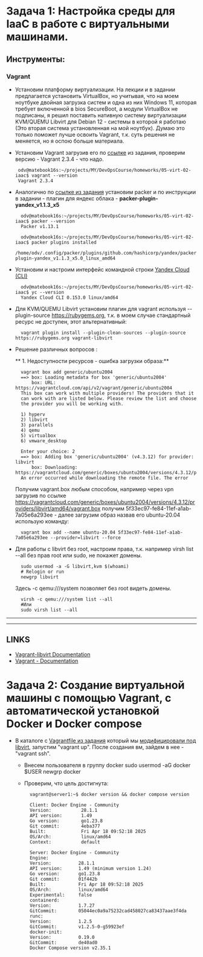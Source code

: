 # Задача 1: Настройка среды для IaaC в работе с виртуальными машинами.
## Инструменты:
### Vagrant

- Установим платформу виртуализации. На лекции и в задании предлагается установить VirtualBox, но учитывая, что на моем ноутбуке двойная загрузка систем и одна из них Windows 11, которая требует включенной в bios SecureBoot, а модули VirtualBox не подписаны, я решил поставить нативную систему виртуализации KVM/QUEMU Libvirt для Debian 12 - системы в которой я работаю (Это вторая система установленная на мой ноутбук). Думаю это только поможет лучше освоить Vagrant, т.к. суть решения не меняется, но я оспою больше материала.

- Установим Vagrant загрузив его по [ссылке](https://hashicorp-releases.yandexcloud.net/vagrant/) из задания, проверим версию - Vagrant 2.3.4 - что надо.

       odv@matebook16s:~/projects/MY/DevOpsCourse/homeworks/05-virt-02-iaac$ vagrant --version
       Vagrant 2.3.4

- Аналогично по [ссылке из задания](https://hashicorp-releases.yandexcloud.net/packer/) установим packer и по инструкции в задании - плагин для яндекс облака - **packer-plugin-yandex_v1.1.3_x5**

        odv@matebook16s:~/projects/MY/DevOpsCourse/homeworks/05-virt-02-iaac$ packer --version
        Packer v1.13.1

        odv@matebook16s:~/projects/MY/DevOpsCourse/homeworks/05-virt-02-iaac$ packer plugins installed
        /home/odv/.config/packer/plugins/github.com/hashicorp/yandex/packer-plugin-yandex_v1.1.3_x5.0_linux_amd64

- Установим и настроим интерфейс командной строки [Yandex Cloud (CLI)](https://github.com/netology-code/virtd-homeworks/tree/shvirtd-1/05-virt-02-iaac#%D0%B7%D0%B0%D0%B4%D0%B0%D1%87%D0%B0-1) 

        odv@matebook16s:~/projects/MY/DevOpsCourse/homeworks/05-virt-02-iaac$ yc --version
        Yandex Cloud CLI 0.153.0 linux/amd64

- Для KVM/QUEMU Libvirt установим плагин для vagrant используя --plugin-source https://rubygems.org, т.к. в моем случае стандартный ресурс не доступен, этот альтернативный: 

        vagrant plugin install --plugin-clean-sources --plugin-source https://rubygems.org vagrant-libvirt

- Решение различных вопросов :

    ** 1. Недоступности ресурсов - ошибка загрузки образа:**

        vagrant box add generic/ubuntu2004
        ==> box: Loading metadata for box 'generic/ubuntu2004'
            box: URL: https://vagrantcloud.com/api/v2/vagrant/generic/ubuntu2004
        This box can work with multiple providers! The providers that it
        can work with are listed below. Please review the list and choose
        the provider you will be working with.

        1) hyperv
        2) libvirt
        3) parallels
        4) qemu
        5) virtualbox
        6) vmware_desktop

        Enter your choice: 2
        ==> box: Adding box 'generic/ubuntu2004' (v4.3.12) for provider: libvirt
            box: Downloading: https://vagrantcloud.com/generic/boxes/ubuntu2004/versions/4.3.12/providers/libvirt/amd64/vagrant.box
        An error occurred while downloading the remote file. The error

    Получим vagrant.box любым способом, например через vpn загрузив по ссылке https://vagrantcloud.com/generic/boxes/ubuntu2004/versions/4.3.12/providers/libvirt/amd64/vagrant.box получим 5f33ec97-fe84-11ef-a1ab-7a05e6a293ee - далее загрузим образ назвав его ubuntu-20.04 использую команду:

        vagrant box add --name ubuntu-20.04 5f33ec97-fe84-11ef-a1ab-7a05e6a293ee --provider=libvirt --force

- Для работы с libvirt без root, настроим права, т.к. например virsh list --all без прав root или sudo, не покажет домены.

        sudo usermod -a -G libvirt,kvm $(whoami)
        # Relogin or run
        newgrp libvirt
    
    Здесь -c qemu:///system позволяет без root видеть домены.

        virsh -c qemu:///system list --all
        #Или
        sudo virsh list --all
---
---
##  LINKS 
- [Vagrant-libvirt Documentation](https://vagrant-libvirt.github.io/vagrant-libvirt/configuration.html#private-network-options)
- [Vagrant - Documentation](https://developer.hashicorp.com/vagrant/docs)

# Задача 2: Создание виртуальной машины с помощью Vagrant, с автоматической установкой Docker и Docker compose

- В каталоге с [Vagrantfilе из задания](https://github.com/netology-code/virtd-homeworks/blob/shvirtd-1/05-virt-02-iaac/src/Vagrantfile) который мы [модифицировали под libvirt](src/vagrantfile), запустим "vagrant up". После создания вм, зайдем в нее - "vagrant ssh".
    - Внесем пользователя в группу docker
        sudo usermod -aG docker $USER
        newgrp docker
    - Проверим, что цель достигнута:

            vagrant@server1:~$ docker version && docker compose version

            Client: Docker Engine - Community
            Version:           28.1.1
            API version:       1.49
            Go version:        go1.23.8
            Git commit:        4eba377
            Built:             Fri Apr 18 09:52:18 2025
            OS/Arch:           linux/amd64
            Context:           default

            Server: Docker Engine - Community
            Engine:
            Version:          28.1.1
            API version:      1.49 (minimum version 1.24)
            Go version:       go1.23.8
            Git commit:       01f442b
            Built:            Fri Apr 18 09:52:18 2025
            OS/Arch:          linux/amd64
            Experimental:     false
            containerd:
            Version:          1.7.27
            GitCommit:        05044ec0a9a75232cad458027ca83437aae3f4da
            runc:
            Version:          1.2.5
            GitCommit:        v1.2.5-0-g59923ef
            docker-init:
            Version:          0.19.0
            GitCommit:        de40ad0
            Docker Compose version v2.35.1
 

